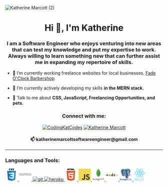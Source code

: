![Katherine Marcott (2)](https://user-images.githubusercontent.com/96846178/174891884-3d1d01b3-7c6f-4815-bb65-de1f49e4326f.png)


<h1 align="center">Hi 👋, I'm Katherine</h1>
<h3 align="center">I am a Software Engineer who enjoys venturing into new areas that can test my knowledge and put my expertise to work. Always willing to learn something new that can further assist me in expanding my repertoire of skills.</h3>

- 🔭 I’m currently working freelance websites for local businesses. [Fade O'Clock Barbershop](https://fadeoclock.netlify.app/)

- 🌱 I’m currently actively developing my skills **in the MERN stack.**

- 💬 Talk to me about **CSS, JavaScript, Freelancing Opportunities, and pets.**

<h3 align="center"> Connect with me: </h3> 
<p align="center">
<a href="https://twitter.com/CodingKatCodes" target="blank"><img align="center" src="https://i.imgur.com/s9n8Ta7.gif" alt="CodingKatCodes" height="47" width="47" /></a>
<a href="https://www.linkedin.com/in/katherinemarcott/" target="blank"><img align="center" src="https://i.imgur.com/vaCEbOT.gif" alt="Katherine Marcott" height="47" width="47" /></a>
<h4 align="center">📫 katherinemarcottsoftwareengineer@gmail.com</h4>
</p>
<hr>
<p align="left">
</p>

<h3 align="left">Languages and Tools:</h3>
<p align="left"> <a href="https://www.w3schools.com/css/" target="_blank" rel="noreferrer"> <img src="https://raw.githubusercontent.com/devicons/devicon/master/icons/css3/css3-original-wordmark.svg" alt="css3" width="40" height="40"/> </a> <a href="https://expressjs.com" target="_blank" rel="noreferrer"> <img src="https://raw.githubusercontent.com/devicons/devicon/master/icons/express/express-original-wordmark.svg" alt="express" width="40" height="40"/> </a> <a href="https://git-scm.com/" target="_blank" rel="noreferrer"> <img src="https://www.vectorlogo.zone/logos/git-scm/git-scm-icon.svg" alt="git" width="40" height="40"/> </a> <a href="https://heroku.com" target="_blank" rel="noreferrer"> <img src="https://www.vectorlogo.zone/logos/heroku/heroku-icon.svg" alt="heroku" width="40" height="40"/> </a> <a href="https://www.w3.org/html/" target="_blank" rel="noreferrer"> <img src="https://raw.githubusercontent.com/devicons/devicon/master/icons/html5/html5-original-wordmark.svg" alt="html5" width="40" height="40"/> </a> <a href="https://developer.mozilla.org/en-US/docs/Web/JavaScript" target="_blank" rel="noreferrer"> <img src="https://raw.githubusercontent.com/devicons/devicon/master/icons/javascript/javascript-original.svg" alt="javascript" width="40" height="40"/> </a> <a href="https://www.mongodb.com/" target="_blank" rel="noreferrer"> <img src="https://raw.githubusercontent.com/devicons/devicon/master/icons/mongodb/mongodb-original-wordmark.svg" alt="mongodb" width="40" height="40"/> </a> <a href="https://nodejs.org" target="_blank" rel="noreferrer"> <img src="https://raw.githubusercontent.com/devicons/devicon/master/icons/nodejs/nodejs-original-wordmark.svg" alt="nodejs" width="40" height="40"/> </a> <a href="https://www.postgresql.org" target="_blank" rel="noreferrer"> <img src="https://raw.githubusercontent.com/devicons/devicon/master/icons/postgresql/postgresql-original-wordmark.svg" alt="postgresql" width="40" height="40"/> </a> <a href="https://reactjs.org/" target="_blank" rel="noreferrer"> <img src="https://raw.githubusercontent.com/devicons/devicon/master/icons/react/react-original-wordmark.svg" alt="react" width="40" height="40"/> </a> </p>
